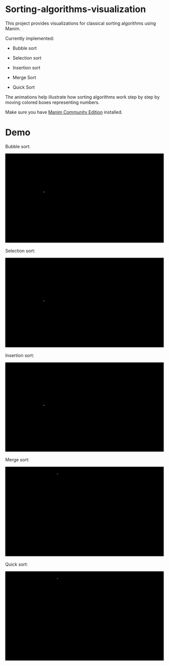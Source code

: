 # Sorting-algorithms-visualization
This project provides visualizations for classical sorting algorithms using Manim.

Currently implemented:

- Bubble sort

- Selection sort

- Insertion sort

- Merge Sort

- Quick Sort

The animations help illustrate how sorting algorithms work step by step by moving colored boxes representing numbers.

Make sure you have [Manim Community Edition](https://docs.manim.community/en/stable/installation/uv.html) installed.

# Demo

Bubble sort:

![Bubble sort](docs/bubble.gif)

Selection sort:

![Selection sort](docs/select.gif)

Insertion sort:

![Insertion sort](docs/insertion.gif)

Merge sort:

![Merge sort](docs/merge.gif)

Quick sort:

![Quick sort](docs/quick.gif)


